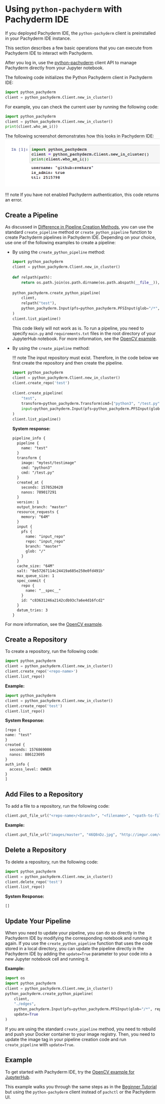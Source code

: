 # Using `python-pachyderm` with Pachyderm IDE

If you deployed Pachyderm IDE,
the `python-pachyderm` client is preinstalled in your Pachyderm IDE instance.

This section describes a few basic operations that you can execute from Pachyderm IDE
to interact with Pachyderm.

After you log in, use the [python-pachyderm](https://pachyderm.github.io/python-pachyderm/python_pachyderm.html#header-functions)
client API to manage Pachyderm directly from your Jupyter notebook.

The following code initializes the Python Pachyderm client in Pachyderm IDE:

```python
import python_pachyderm
client = python_pachyderm.Client.new_in_cluster()
```

For example, you can check the current user by
running the following code:

```python
import python_pachyderm
client = python_pachyderm.Client.new_in_cluster()
print(client.who_am_i())
```

The following screenshot demonstrates how this looks in Pachyderm IDE:
![JupyterHub whoami](../../assets/images/s_jupyterhub_whoami.png)

!!! note
    If you have not enabled Pachyderm authentication, this
    code returns an error.

## Create a Pipeline

As discussed in [Difference in Pipeline Creation Methods](../../use-pachyderm-ide/#difference-in-pipeline-creation-methods),
you can use the standard `create_pipeline` method or `create_python_pipeline`
function to create Pachyderm pipelines in Pachyderm IDE. Depending on your
choice, use one of the following examples to create a pipeline:

* By using the `create_python_pipeline` method:

    ```python
    import python_pachyderm
    client = python_pachyderm.Client.new_in_cluster()

    def relpath(path):
        return os.path.join(os.path.dirname(os.path.abspath(__file__)), path)

    python_pachyderm.create_python_pipeline(
        client,
        relpath("test"),
        python_pachyderm.Input(pfs=python_pachyderm.PFSInput(glob="/*", repo="input_repo")),
    )
    client.list_pipeline()
    ```

    This code likely will not work as is. To run a pipeline, you need to specify
    `main.py` and `requirements.txt` files in the root directory of your
    JupyterHub notebook. For more information, see the
    [OpenCV example](https://github.com/pachyderm/python-pachyderm/blob/1.13.x/examples/opencv/opencv.py).

* By using the `create_pipeline` method:

    !!! note
        The input repository must exist. Therefore, in the
        code below we first create the repository and then
        create the pipeline.

    ```python
    import python_pachyderm
    client = python_pachyderm.Client.new_in_cluster()
    client.create_repo('test')

    client.create_pipeline(
        "test",
        transform=python_pachyderm.Transform(cmd=["python3", "/test.py"], image="mytest/testimage"),
        input=python_pachyderm.Input(pfs=python_pachyderm.PFSInput(glob="/", repo="input_repo")),
    )
    client.list_pipeline()
    ```

    **System response:**

    ```
    pipeline_info {
      pipeline {
        name: "test"
      }
      transform {
        image: "mytest/testimage"
        cmd: "python3"
        cmd: "/test.py"
      }
      created_at {
        seconds: 1578520420
        nanos: 789017291
      }
      version: 1
      output_branch: "master"
      resource_requests {
        memory: "64M"
      }
      input {
        pfs {
          name: "input_repo"
          repo: "input_repo"
          branch: "master"
          glob: "/"
        }
      }
      cache_size: "64M"
      salt: "8e57267114c24419a685e250e0fd491b"
      max_queue_size: 1
      spec_commit {
        repo {
          name: "__spec__"
        }
        id: "c83631246a2142cdb93c7a6e4d16fcd2"
      }
      datum_tries: 3
    }
    ```

For more information, see the
[OpenCV example](https://github.com/pachyderm/python-pachyderm/blob/1.13.x/examples/opencv/opencv.py).

## Create a Repository

To create a repository, run the following code:

```python
import python_pachyderm
client = python_pachyderm.Client.new_in_cluster()
client.create_repo('<repo-name>')
client.list_repo()
```

**Example:**

```python
import python_pachyderm
client = python_pachyderm.Client.new_in_cluster()
client.create_repo('test')
client.list_repo()
```

**System Response:**

```
[repo {
name: "test"
}
created {
  seconds: 1576869000
  nanos: 886123695
}
auth_info {
  access_level: OWNER
}
]
```

## Add Files to a Repository

To add a file to a repository, run the following code:

```python
client.put_file_url("<repo-name>/<branch>", "<filename>", "<path-to-file>")
```

**Example:**

```python
client.put_file_url("images/master", "46Q8nDz.jpg", "http://imgur.com/46Q8nDz.jpg")
```

## Delete a Repository

To delete a repository, run the following code:

```python
import python_pachyderm
client = python_pachyderm.Client.new_in_cluster()
client.delete_repo('test')
client.list_repo()
```

**System Response:**

```
[]
```

## Update Your Pipeline

When you need to update your pipeline, you can do so directly in the
Pachyderm IDE by modifying the corresponding notebook and running it
again. If you use the `create_python_pipeline` function that uses the
code stored in a local directory, you can update the pipeline directly
in the Pachyderm IDE by adding the `update=True` parameter to your
code into a new Jupyter notebook cell and running it.

**Example:**

```python hl_lines="8"
import os
import python_pachyderm
client = python_pachyderm.Client.new_in_cluster()
python_pachyderm.create_python_pipeline(
    client,
    "./edges",
    python_pachyderm.Input(pfs=python_pachyderm.PFSInput(glob="/*", repo="images")),
    update=True
)
```

If you are using the standard `create_pipeline` method,
you need to rebuild and push your Docker container to your image
registry. Then, you need to update the image tag in your pipeline
creation code and run `create_pipeline` with `update=True`.

## Example

To get started with Pachyderm IDE, try the
[OpenCV example for JupyterHub](https://github.com/pachyderm/jupyterhub-pachyderm/blob/master/doc/opencv.md).

This example walks you through the same steps as in the
[Beginner Tutorial](../../../getting-started/beginner_tutorial/) but using the
`python-pachyderm` client instead of `pachctl` or the Pachyderm UI.
